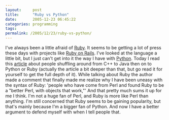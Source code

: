 ```yaml
---
layout:     post
title:      "Ruby vs Python"
date:       2005-12-23 06:45:22
categories: programming
tags:  
permalink: /2005/12/23/ruby-vs-python/
---
```

I've always been a little afraid of [Ruby](http://www.ruby-lang.org/). It seems to be getting a lot of press these days with projects like [Ruby on Rails](http://www.rubyonrails.org/). I've looked at the language a little bit, but I just can't get into it the way I have with [Python](http://python.org). Today I read this [article](http://www.artima.com/weblogs/viewpost.jsp?thread=141312) about people shuffling around from C++ to Java then on to Python or Ruby (actually the article a bit deeper than that, but go read it for yourself to get the full depth of it). While talking about Ruby the author made a comment that finally made me realize why I have been uneasy with the syntax of Ruby: 'people who have come from Perl and found Ruby to be a "better Perl, with objects that work,"' And that pretty much sums it up for me I think. I'm not a huge fan of Perl, and Ruby is more like Perl than anything. I'm still concerned that Ruby seems to be gaining popularity, but that's mainly because I'm a bigger fan of Python. And now I have a better argument to defend myself with when I tell people that.
